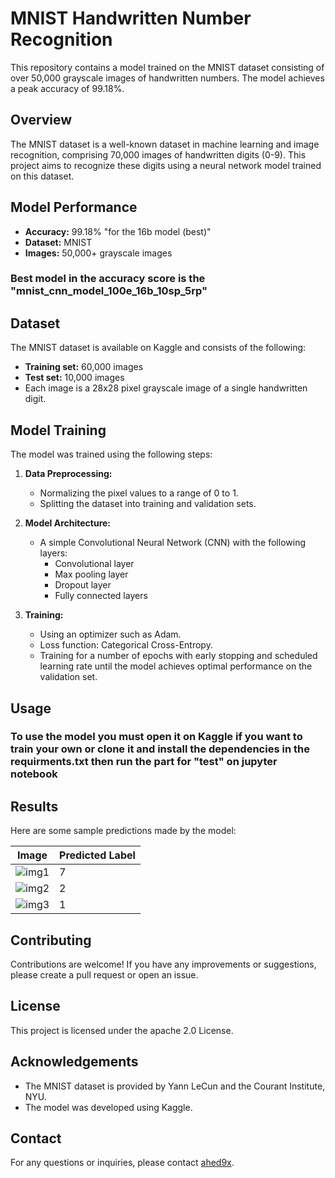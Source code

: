
# MNIST Handwritten Number Recognition

This repository contains a model trained on the MNIST dataset consisting of over 50,000 grayscale images of handwritten numbers. The model achieves a peak accuracy of 99.18%.

## Overview

The MNIST dataset is a well-known dataset in machine learning and image recognition, comprising 70,000 images of handwritten digits (0-9). This project aims to recognize these digits using a neural network model trained on this dataset.

## Model Performance

- **Accuracy:** 99.18% "for the 16b model (best)"
- **Dataset:** MNIST
- **Images:** 50,000+ grayscale images

### Best model in the accuracy score is the "mnist_cnn_model_100e_16b_10sp_5rp"

## Dataset

The MNIST dataset is available on Kaggle and consists of the following:

- **Training set:** 60,000 images
- **Test set:** 10,000 images
- Each image is a 28x28 pixel grayscale image of a single handwritten digit.

## Model Training

The model was trained using the following steps:

1. **Data Preprocessing:** 
   - Normalizing the pixel values to a range of 0 to 1.
   - Splitting the dataset into training and validation sets.

2. **Model Architecture:**
   - A simple Convolutional Neural Network (CNN) with the following layers:
     - Convolutional layer
     - Max pooling layer
     - Dropout layer
     - Fully connected layers

3. **Training:**
   - Using an optimizer such as Adam.
   - Loss function: Categorical Cross-Entropy.
   - Training for a number of epochs with early stopping and scheduled learning rate until the model achieves optimal performance on the validation set.

## Usage

### To use the model you must open it on Kaggle if you want to train your own or clone it and install the dependencies in the requirments.txt then run the part for "test" on jupyter notebook


## Results

Here are some sample predictions made by the model:

| Image | Predicted Label |
|-------|-----------------|
| ![img1](sample_images/img1.png) | 7 |
| ![img2](sample_images/img2.png) | 2 |
| ![img3](sample_images/img3.png) | 1 |

## Contributing

Contributions are welcome! If you have any improvements or suggestions, please create a pull request or open an issue.

## License

This project is licensed under the apache 2.0 License.

## Acknowledgements

- The MNIST dataset is provided by Yann LeCun and the Courant Institute, NYU.
- The model was developed using Kaggle.

## Contact

For any questions or inquiries, please contact [ahed9x](https://github.com/ahed9x).


